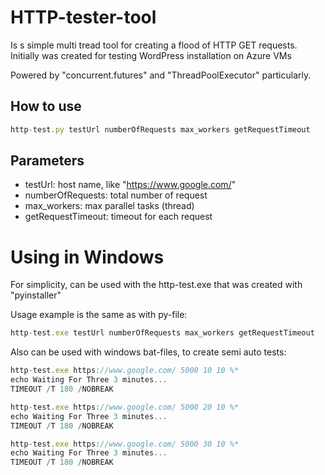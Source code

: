 # HTTP-tester-tool
Is s simple multi tread tool for creating a flood of HTTP GET requests. Initially was created for testing WordPress installation on Azure VMs

Powered by "concurrent.futures" and "ThreadPoolExecutor" particularly.

## How to use

```javascript
http-test.py testUrl numberOfRequests max_workers getRequestTimeout
```
## Parameters

- testUrl: host name, like "https://www.google.com/"
- numberOfRequests: total number of request
- max_workers: max parallel tasks (thread)
- getRequestTimeout: timeout for each request


# Using in Windows
For simplicity, can be used with the http-test.exe that was created with "pyinstaller"

Usage example is the same as with py-file:
```javascript
http-test.exe testUrl numberOfRequests max_workers getRequestTimeout
```

Also can be used with windows bat-files, to create semi auto tests:
```javascript
http-test.exe https://www.google.com/ 5000 10 10 %*
echo Waiting For Three 3 minutes... 
TIMEOUT /T 180 /NOBREAK

http-test.exe https://www.google.com/ 5000 20 10 %*
echo Waiting For Three 3 minutes... 
TIMEOUT /T 180 /NOBREAK

http-test.exe https://www.google.com/ 5000 30 10 %*
echo Waiting For Three 3 minutes... 
TIMEOUT /T 180 /NOBREAK
```
